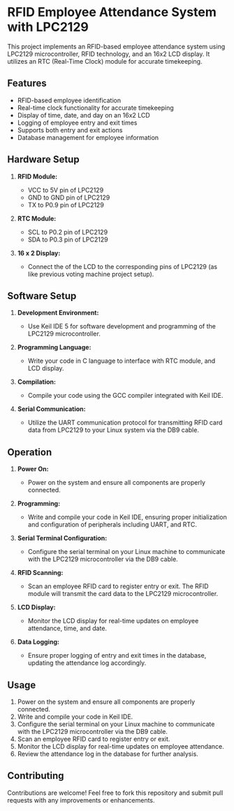 # RFID Employee Attendance System with LPC2129

This project implements an RFID-based employee attendance system using LPC2129 microcontroller, RFID technology, and an 16x2 LCD display. It utilizes an RTC (Real-Time Clock) module for accurate timekeeping.

## Features

- RFID-based employee identification
- Real-time clock functionality for accurate timekeeping
- Display of time, date, and day on an 16x2 LCD
- Logging of employee entry and exit times
- Supports both entry and exit actions
- Database management for employee information

## Hardware Setup

1. **RFID Module:**
   - VCC to 5V pin of LPC2129
   - GND to GND pin of LPC2129
   - TX to P0.9 pin of LPC2129

2. **RTC Module:**
   - SCL to P0.2 pin of LPC2129
   - SDA to P0.3 pin of LPC2129

3. **16 x 2 Display:**
   - Connect the of the LCD to the corresponding pins of LPC2129 (as like previous voting machine project setup).

## Software Setup

1. **Development Environment:**
   - Use Keil IDE 5 for software development and programming of the LPC2129 microcontroller.

2. **Programming Language:**
   - Write your code in C language to interface with RTC module, and LCD display.

3. **Compilation:**
   - Compile your code using the GCC compiler integrated with Keil IDE.

4. **Serial Communication:**
   - Utilize the UART communication protocol for transmitting RFID card data from LPC2129 to your Linux system via the DB9 cable.

## Operation

1. **Power On:**
   - Power on the system and ensure all components are properly connected.

2. **Programming:**
   - Write and compile your code in Keil IDE, ensuring proper initialization and configuration of peripherals including UART, and RTC.

3. **Serial Terminal Configuration:**
   - Configure the serial terminal on your Linux machine to communicate with the LPC2129 microcontroller via the DB9 cable.

4. **RFID Scanning:**
   - Scan an employee RFID card to register entry or exit. The RFID module will transmit the card data to the LPC2129 microcontroller.

5. **LCD Display:**
   - Monitor the LCD display for real-time updates on employee attendance, time, and date.

6. **Data Logging:**
   - Ensure proper logging of entry and exit times in the database, updating the attendance log accordingly.

## Usage

1. Power on the system and ensure all components are properly connected.
2. Write and compile your code in Keil IDE.
3. Configure the serial terminal on your Linux machine to communicate with the LPC2129 microcontroller via the DB9 cable.
4. Scan an employee RFID card to register entry or exit.
5. Monitor the LCD display for real-time updates on employee attendance.
6. Review the attendance log in the database for further analysis.

## Contributing

Contributions are welcome! Feel free to fork this repository and submit pull requests with any improvements or enhancements.


